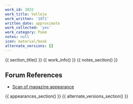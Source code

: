 ```yaml
---
work_id: 3832
work_title: Vallejo
work_written: '1971'
written_date: approximate
work_collected: 'yes'
work_category: Poem
notes: null
icon: material/book
alternate_versions: []
---
```


{{ section_title() }}
{{ work_info() }}
{{ notes_section() }}
## Forum References
- [Scan of magazine appearance](https://bukowskiforum.com/threads/hearse-no-15-1971-vallejo-and-the-end-of-the-funhouse.11407/)

{{ appearances_section() }}
{{ alternate_versions_section() }}